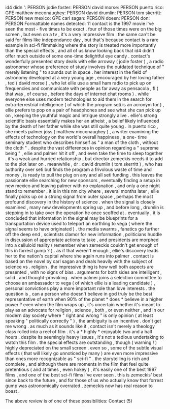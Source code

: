 id4 didn ': PERSON
jodie foster: PERSON
david morse: PERSON
puerto rico: GPE
matthew mcconaughey: PERSON
david drumlin: PERSON
tom skerritt: PERSON
new mexico: GPE
carl sagan: PERSON
doesn: PERSON
don: PERSON
Formattable names detected: 11
contact is the 1997 movie i've seen the most - five times to be exact . 
four of those times were on the big screen , but even on a tv , it's a very impressive film . 
the same can't be said for films like independance day , but that's because contact is a rare example in sci-fi filmmaking where the story is treated more importantly than the special effects , and all of us know looking back that id4 didn't offer much outside of some one-time delightful eye candy . 
contact's wonderfully presented story deals with ellie arroway ( jodie foster ) , a radio astronomer whose preference of study involves the outdated technique of " merely listening " to sounds out in space . 
her interest in the field of astronomy developed at a very young age , encouraged by her loving father , ted ( david morse ) , who let ellie use a small ham radio to pick up on frequencies and communicate with people as far away as pensacola , fl ( that was , of course , before the days of internet chat rooms ) . 
while everyone else uses modern technologies to aid them in the search for extra-terrestrial intelligence ( of which the program seti is an acronym for ) , ellie prefers to pop on a pair of headphones and see what she can pick up on , keeping the youthful magic and intrigue strongly alive . 
ellie's strong scientific basis essentially makes her an atheist , a belief likely influenced by the death of her father while she was still quite young . 
in puerto rico , she meets palmer joss ( matthew mcconaughey ) , a writer examining the effects of technology on the world's overall happiness ; a one- time seminary student who describes himself as " a man of the cloth , without the cloth " . 
despite the vast differences in opinion regarding a " supreme being " , ellie and palmer hit it off , and even take the time to sleep together . 
it's a weak and hurried relationship , but director zemeckis needs it to add to the plot later on . 
meanwhile , dr . david drumlin ( tom skerritt ) , who has authority over seti but finds the program a frivolous waste of time and money , is ready to pull the plug on any and all seti funding . 
this leaves the passionate ellie searching for new sponsors , eventually finding a setup in new mexico and leaving palmer with no explanation , and only a one night stand to remember . 
it is in this nm city where , several months later , ellie finally picks up on a strong signal from outer space , perhaps the most profound discovery in the history of science . 
when the signal is closely examined , many new developments spring up , and before long , drumlin is stepping in to take over the operation he once scoffed at . 
eventually , it is concluded that information in the signal may be blueprints for a transportation device used to teleport an earthling to vega ( where the signal seems to have originated ) . 
the media swarms , fanatics go further off the deep end , scientists clamor for new information , politicians huddle in discussion of appropriate actions to take , and presidents are morphed into a celluloid reality ( remember when zemeckis couldn't get enough of this in forrest gump ? ) . 
as if that weren't enough , ellie's discovery leads her to the nation's capital where she again runs into palmer . 
contact is based on the novel by carl sagan and deals heavily with the subject of science vs . religion . 
the impressive thing is how well both aspects are presented , with no signs of bias . 
arguments for both sides are intelligent , solid , and thought-provoking . 
when palmer joins a selection committee to choose an ambassador to vega ( of which ellie is a leading candidate ) , personal convictions play a more important role than love interests . 
the question is , can a person who doesn't believe in god truly be the best representative of earth when 90% of the planet * does * believe in a higher power ? 
even when the film wraps up , it's uncertain whether it's meant to play as an advocate for religion , science , both , or even neither , and in our modern day society where " right and wrong " is only opinion ( at least speaking " politically correctly " ) , the ambiguity is an incentive . 
don't get me wrong . 
as much as it sounds like it , contact isn't merely a theology class rolled into a reel of film . 
it's a * highly * enjoyable two and a half hours . 
despite its seemingly heavy issues , it's not a tedious undertaking to watch this film . 
the special effects are outstanding , though ( warning ! ) 
highly depreciated on the small screen . 
even so , some of the subtle visual effects ( that will likely go unnoticed by many ) are even more impressive than ones more recognizable as " sci-fi " . 
the storytelling is rich and complete , and although there are moments in the film that feel quite pretentious ( and at times , even hokey ) , it's easily one of the best 1997 films , and one of the best sci-fi films i've ever seen . 
this is zemeckis' best since back to the future , and for those of us who actually know that forrest gump was astronomically overrated , zemeckis now has real reason to boast . 

The above review is of one of these possibilities:
Contact (5)
